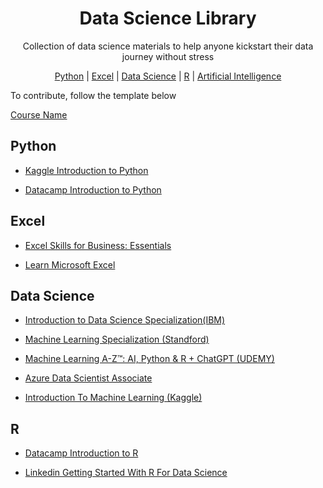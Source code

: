 <h1 align="center">
    Data Science Library 
  </a>
</h1>
<p align="center">Collection of data science materials to help anyone kickstart their data journey without stress</p>

<p align="center">
  <a href="#python">Python</a> | <a href="#excel">Excel</a> | <a href="#data-science">Data Science</a> | <a href="#R">R</a> | <a href="#ai">Artificial Intelligence</a>
</p>

To contribute, follow the template below

[Course Name](course_url)

## <a name="python"> </a>Python

- [Kaggle Introduction to Python](https://www.kaggle.com/learn/python)

- [Datacamp Introduction to Python](https://app.datacamp.com/learn/courses/intro-to-python-for-data-science)


## <a name="excel"> </a>Excel

- [Excel Skills for Business: Essentials](https://www.coursera.org/learn/excel-essentials)

- [Learn Microsoft Excel](https://www.coursera.org/learn/excel-essentials)

## <a name="data-science"> </a>Data Science

- [Introduction to Data Science Specialization(IBM)](https://www.coursera.org/specializations/introduction-data-science)

- [Machine Learning Specialization (Standford)](https://www.coursera.org/specializations/machine-learning-introduction)
- [Machine Learning A-Z™: AI, Python & R + ChatGPT (UDEMY)](https://www.udemy.com/course/machinelearning/)

- [Azure Data Scientist Associate](https://learn.microsoft.com/en-us/credentials/certifications/azure-data-scientist/)
- [Introduction To Machine Learning (Kaggle)](https://www.kaggle.com/learn/intro-to-machine-learning)

## <a name="r"> </a>R

- [Datacamp Introduction to R](https://app.datacamp.com/learn/courses/free-introduction-to-r)

- [Linkedin Getting Started With R For Data Science](https://www.linkedin.com/learning/paths/getting-started-with-r-for-data-science)



